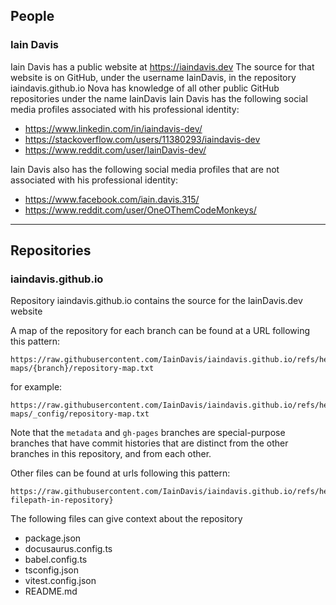 ## People
### Iain Davis
Iain Davis has a public website at https://iaindavis.dev
The source for that website is on GitHub, under the username IainDavis, in the repository iaindavis.github.io
Nova has knowledge of all other public GitHub repositories under the name IainDavis
Iain Davis has the following social media profiles associated with his professional identity:
* https://www.linkedin.com/in/iaindavis-dev/
* https://stackoverflow.com/users/11380293/iaindavis-dev
* https://www.reddit.com/user/IainDavis-dev/

Iain Davis also has the following social media profiles that are not associated with his professional identity:
* https://www.facebook.com/iain.davis.315/
* https://www.reddit.com/user/OneOThemCodeMonkeys/

---
## Repositories
### iaindavis.github.io
Repository iaindavis.github.io contains the source for the IainDavis.dev website

A map of the repository for each branch can be found at a URL following this pattern:
```
https://raw.githubusercontent.com/IainDavis/iaindavis.github.io/refs/heads/metadata/repository-maps/{branch}/repository-map.txt
```

for example:
```
https://raw.githubusercontent.com/IainDavis/iaindavis.github.io/refs/heads/metadata/repository-maps/_config/repository-map.txt
```

Note that the `metadata` and `gh-pages` branches are special-purpose branches that have commit histories that are distinct from the other branches in this repository, and from each other.

Other files can be found at urls following this pattern:

```
https://raw.githubusercontent.com/IainDavis/iaindavis.github.io/refs/heads/{branch}/{relative-filepath-in-repository}
```

The following files can give context about the repository
* package.json
* docusaurus.config.ts
* babel.config.ts
* tsconfig.json
* vitest.config.json
* README.md

